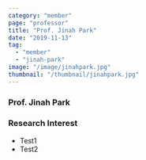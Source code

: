 ```yaml
---
category: "member"
page: "professor"
title: "Prof. Jinah Park"
date: "2019-11-13"
tag: 
  - "member"
  - "jinah-park"
image: "/image/jinahpark.jpg"
thumbnail: "/thumbnail/jinahpark.jpg" 
---
```


### Prof. Jinah Park

### Research Interest
- Test1
- Test2